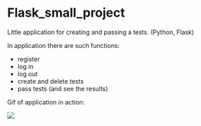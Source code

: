 # Flask_small_project
Little application for creating and passing a tests. (Python, Flask)

In application there are such functions:
- register
- log in
- log out
- create and delete tests
- pass tests (and see the results)

Gif of application in action: 


<img src="https://media.giphy.com/media/GHiNZfhPCUbBHsYZrS/giphy.gif">
